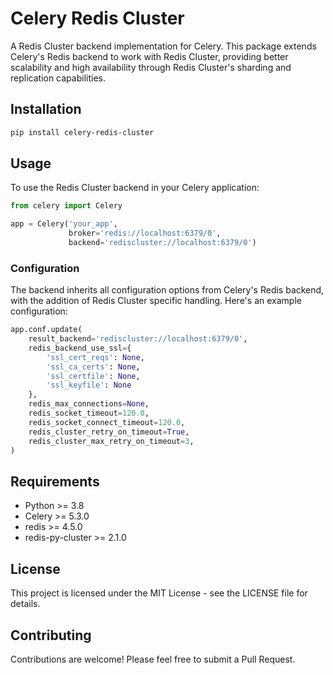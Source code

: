 # Celery Redis Cluster

A Redis Cluster backend implementation for Celery. This package extends Celery's Redis backend to work with Redis Cluster, providing better scalability and high availability through Redis Cluster's sharding and replication capabilities.

## Installation

```bash
pip install celery-redis-cluster
```

## Usage

To use the Redis Cluster backend in your Celery application:

```python
from celery import Celery

app = Celery('your_app',
             broker='redis://localhost:6379/0',
             backend='rediscluster://localhost:6379/0')
```

### Configuration

The backend inherits all configuration options from Celery's Redis backend, with the addition of Redis Cluster specific handling. Here's an example configuration:

```python
app.conf.update(
    result_backend='rediscluster://localhost:6379/0',
    redis_backend_use_ssl={
        'ssl_cert_reqs': None,
        'ssl_ca_certs': None,
        'ssl_certfile': None,
        'ssl_keyfile': None
    },
    redis_max_connections=None,
    redis_socket_timeout=120.0,
    redis_socket_connect_timeout=120.0,
    redis_cluster_retry_on_timeout=True,
    redis_cluster_max_retry_on_timeout=3,
)
```

## Requirements

- Python >= 3.8
- Celery >= 5.3.0
- redis >= 4.5.0
- redis-py-cluster >= 2.1.0

## License

This project is licensed under the MIT License - see the LICENSE file for details.

## Contributing

Contributions are welcome! Please feel free to submit a Pull Request.
